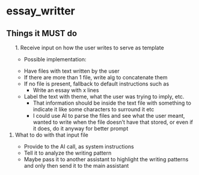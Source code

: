 # essay_writter

## Things it MUST do

<ol type="1">
1. Receive input on how the user writes to serve as template
      <ul>
        <li>Possible implementation:</li>
      </ul>
            <ul>
                <li>Have files with text written by the user</li>
                <li>If there are more than 1 file, write alg to concatenate them</li>
                <li>If no file is present, fallback to default instructions such as
                    <ul>
                        <li>Write an essay with x lines</li>
                    </ul>
                </li>
                <li>Label the text with theme, what the user was trying to imply, etc.
                    <ul>
                        <li>That information should be inside the text file with something to indicate it like some characters to surround it etc</li>
                        <li>I could use AI to parse the files and see what the user meant, wanted to write when the file doesn’t have that stored, or even if it does, do it anyway for better prompt</li>
                    </ul>
                </li>
            </ul>
        <li>What to do with that input file</li>
            <ul>
                <li>Provide to the AI call, as system instructions</li>
                <li>Tell it to analyze the writing pattern</li>
                <li>Maybe pass it to another assistant to highlight the writing patterns and only then send it to the main assistant</li>
            </ul>
  </ol>


